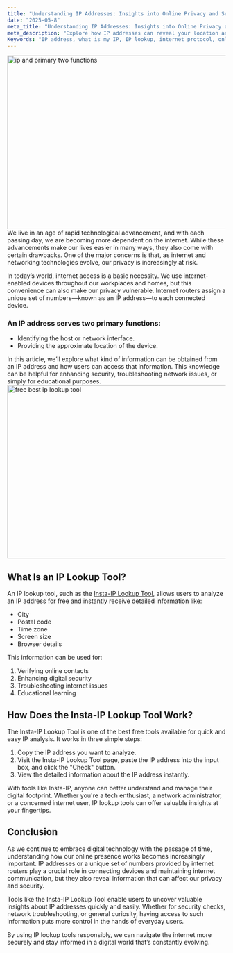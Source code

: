 ```yaml
---
title: "Understanding IP Addresses: Insights into Online Privacy and Security"
date: "2025-05-8"
meta_title: "Understanding IP Addresses: Insights into Online Privacy and Security"
meta_description: "Explore how IP addresses can reveal your location and online activities. Learn to protect your privacy and troubleshoot network issues using free IP lookup tools."
Keywords: "IP address, what is my IP, IP lookup, internet protocol, online privacy, VPN, IP location accuracy, how to hide IP"
---
```

<img src="/iplookup.avif" alt="ip and primary two functions" width="700" height="400" />
We live in an age of rapid technological advancement, and with each passing day, we are becoming more dependent on the internet. While these advancements make our lives easier in many ways, they also come with certain drawbacks. One of the major concerns is that,  as internet and networking technologies evolve, our privacy is increasingly at risk.

In today’s world, internet access is a basic necessity. We use internet-enabled devices throughout our workplaces and homes, but this convenience can also make our privacy vulnerable. Internet routers assign a unique set of numbers—known as an IP address—to each connected device.

### An IP address serves two primary functions:
- Identifying the host or network interface.
- Providing the approximate location of the device.

In this article, we’ll explore what kind of information can be obtained from an IP address and how users can access that information. This knowledge can be helpful for enhancing security, troubleshooting network issues, or simply for educational purposes.
<img src="/datacenter.avif" alt="free best ip lookup tool" width="700" height="400" />

## What Is an IP Lookup Tool?
An IP lookup tool, such as the [Insta-IP Lookup Tool](/), allows users to analyze an IP address for free and instantly receive detailed information like:
- City
- Postal code
- Time zone
- Screen size
- Browser details

This information can be used for:
1. Verifying online contacts
2. Enhancing digital security
3. Troubleshooting internet issues
4. Educational learning

## How Does the Insta-IP Lookup Tool Work?
The Insta-IP Lookup Tool is one of the best free tools available for quick and easy IP analysis. 
It works in three simple steps:
1. Copy the IP address you want to analyze.
2. Visit the Insta-IP Lookup Tool page, paste the IP address into the input box, and click the "Check" button.
3. View the detailed information about the IP address instantly.

With tools like Insta-IP, anyone can better understand and manage their digital footprint. Whether you're a tech enthusiast, a network administrator, 
or a concerned internet user, IP lookup tools can offer valuable insights at your fingertips.

## Conclusion
As we continue to embrace digital technology with the passage of time, understanding how our online presence works becomes increasingly important. 
IP addresses or a unique set of numbers provided by internet routers play a crucial role in connecting devices and maintaining internet communication, 
but they also reveal information that can affect our privacy and security.

Tools like the Insta-IP Lookup Tool enable users to uncover valuable insights about IP addresses quickly and easily. Whether for security checks, 
network troubleshooting, or general curiosity, having access to such information puts more control in the hands of everyday users.

By using IP lookup tools responsibly, we can navigate the internet more securely and stay informed in a digital world that’s constantly evolving.